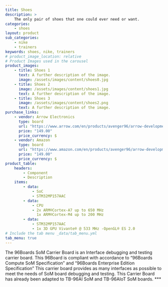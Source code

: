 ```yaml
---
title: Shoes
description: >
    The only pair of shoes that one could ever need or want.
categories:
    - shoes
layout: product
sub_categories:
    - nike
    - trainers
keywords: shoes, nike, trainers
# product_image_location: relative
# Product Images used in the carousel
product_images:
    - title: Shoes 1
      text: A further description of the image.
      image: /assets/images/content/shoes0.jpg
    - title: Shoes 2
      image: /assets/images/content/shoes1.jpg
      text: A further description of the image.
    - title: Shoes 3
      image: /assets/images/content/shoes2.png
      text: A further description of the image.
purchase_links:
    - vendor: Arrow Electronics
      type: board
      url: "https://www.arrow.com/en/products/avenger96/arrow-development-tools"
      price: "149.00"
      price_currency: $
    - vendor: Amazon
      type: board
      url: "https://www.amazon.com/en/products/avenger96/arrow-development-tools"
      price: "149.00"
      price_currency: $
product_table:
    headers:
        - Component
        - Description
    items:
        - data:
            - SoC
            - STM32MP157AAC
        - data:
            - CPU
            - 2x ARM®Cortex-A7 up to 650 MHz
              1x ARM®Cortex-M4 up to 200 MHz
        - data:
            - STM32MP157AAC
            - 1x 3D GPU Vivante® @ 533 MHz -OpenGL® ES 2.0
# Include the tab menu _data/tab_menu.yml
tab_menu: true
---
```


The 96Boards SoM Carrier Board is an Interface debugging and testing carrier board. This 96Board is compliant with accordance to “96Boards Compute SoM Specification” and “96Boards Enterprise Edition Specification” This carrier board provides as many interfaces as possible to meet the needs of SoM board debugging and testing. This Carrier Board has already been adapted to TB-96AI SoM and TB-96AIoT SoM boards. \*\*\*
